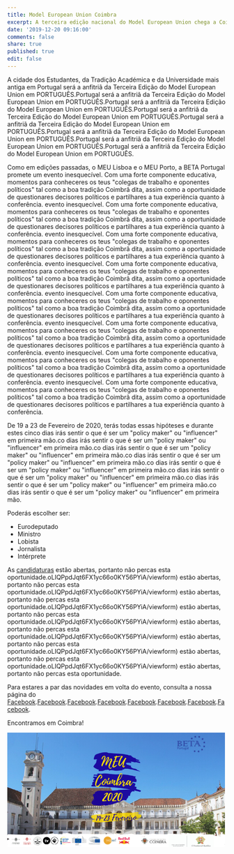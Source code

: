 ```yaml
---
title: Model European Union Coimbra
excerpt: A terceira edição nacional do Model European Union chega a Coimbra!
date: '2019-12-20 09:16:00'
comments: false
share: true
published: true
edit: false
---
```

A cidade dos Estudantes, da Tradição Académica e da Universidade mais antiga em Portugal será a anfitriã da Terceira Edição do Model European Union em PORTUGUÊS.Portugal será a anfitriã da Terceira Edição do Model European Union em PORTUGUÊS.Portugal será a anfitriã da Terceira Edição do Model European Union em PORTUGUÊS.Portugal será a anfitriã da Terceira Edição do Model European Union em PORTUGUÊS.Portugal será a anfitriã da Terceira Edição do Model European Union em PORTUGUÊS.Portugal será a anfitriã da Terceira Edição do Model European Union em PORTUGUÊS.Portugal será a anfitriã da Terceira Edição do Model European Union em PORTUGUÊS.Portugal será a anfitriã da Terceira Edição do Model European Union em PORTUGUÊS.

Como em edições passadas, o MEU Lisboa e o MEU Porto, a BETA Portugal promete um evento inesquecível. Com uma forte componente educativa, momentos para conheceres os teus "colegas de trabalho e oponentes políticos" tal como a boa tradição Coimbrã dita, assim como a oportunidade de questionares decisores políticos e partilhares a tua experiência quanto à conferência. evento inesquecível. Com uma forte componente educativa, momentos para conheceres os teus "colegas de trabalho e oponentes políticos" tal como a boa tradição Coimbrã dita, assim como a oportunidade de questionares decisores políticos e partilhares a tua experiência quanto à conferência. evento inesquecível. Com uma forte componente educativa, momentos para conheceres os teus "colegas de trabalho e oponentes políticos" tal como a boa tradição Coimbrã dita, assim como a oportunidade de questionares decisores políticos e partilhares a tua experiência quanto à conferência. evento inesquecível. Com uma forte componente educativa, momentos para conheceres os teus "colegas de trabalho e oponentes políticos" tal como a boa tradição Coimbrã dita, assim como a oportunidade de questionares decisores políticos e partilhares a tua experiência quanto à conferência. evento inesquecível. Com uma forte componente educativa, momentos para conheceres os teus "colegas de trabalho e oponentes políticos" tal como a boa tradição Coimbrã dita, assim como a oportunidade de questionares decisores políticos e partilhares a tua experiência quanto à conferência. evento inesquecível. Com uma forte componente educativa, momentos para conheceres os teus "colegas de trabalho e oponentes políticos" tal como a boa tradição Coimbrã dita, assim como a oportunidade de questionares decisores políticos e partilhares a tua experiência quanto à conferência. evento inesquecível. Com uma forte componente educativa, momentos para conheceres os teus "colegas de trabalho e oponentes políticos" tal como a boa tradição Coimbrã dita, assim como a oportunidade de questionares decisores políticos e partilhares a tua experiência quanto à conferência. evento inesquecível. Com uma forte componente educativa, momentos para conheceres os teus "colegas de trabalho e oponentes políticos" tal como a boa tradição Coimbrã dita, assim como a oportunidade de questionares decisores políticos e partilhares a tua experiência quanto à conferência.


De 19 a 23 de Fevereiro de 2020, terás todas essas hipóteses e durante estes cinco dias irás sentir o que é ser um "policy maker" ou "influencer" em primeira mão.co dias irás sentir o que é ser um "policy maker" ou "influencer" em primeira mão.co dias irás sentir o que é ser um "policy maker" ou "influencer" em primeira mão.co dias irás sentir o que é ser um "policy maker" ou "influencer" em primeira mão.co dias irás sentir o que é ser um "policy maker" ou "influencer" em primeira mão.co dias irás sentir o que é ser um "policy maker" ou "influencer" em primeira mão.co dias irás sentir o que é ser um "policy maker" ou "influencer" em primeira mão.co dias irás sentir o que é ser um "policy maker" ou "influencer" em primeira mão.

Poderás escolher ser:

* Eurodeputado
* Ministro
* Lobista
* Jornalista
* Intérprete


As [candidaturas](https://docs.google.com/forms/d/e/1FAIpQLSer3_DjARFnSfRXjzJzOIoLIQPpdJqt6FX1yc66o0KY56PYiA/viewform) estão abertas, portanto não percas esta oportunidade.oLIQPpdJqt6FX1yc66o0KY56PYiA/viewform) estão abertas, portanto não percas esta oportunidade.oLIQPpdJqt6FX1yc66o0KY56PYiA/viewform) estão abertas, portanto não percas esta oportunidade.oLIQPpdJqt6FX1yc66o0KY56PYiA/viewform) estão abertas, portanto não percas esta oportunidade.oLIQPpdJqt6FX1yc66o0KY56PYiA/viewform) estão abertas, portanto não percas esta oportunidade.oLIQPpdJqt6FX1yc66o0KY56PYiA/viewform) estão abertas, portanto não percas esta oportunidade.oLIQPpdJqt6FX1yc66o0KY56PYiA/viewform) estão abertas, portanto não percas esta oportunidade.oLIQPpdJqt6FX1yc66o0KY56PYiA/viewform) estão abertas, portanto não percas esta oportunidade.


Para estares a par das novidades em volta do evento, consulta a nossa página do [Facebook](https://www.facebook.com/pg/betaportugal.official/posts/?ref=page_internal).[Facebook](https://www.facebook.com/pg/betaportugal.official/posts/?ref=page_internal).[Facebook](https://www.facebook.com/pg/betaportugal.official/posts/?ref=page_internal).[Facebook](https://www.facebook.com/pg/betaportugal.official/posts/?ref=page_internal).[Facebook](https://www.facebook.com/pg/betaportugal.official/posts/?ref=page_internal).[Facebook](https://www.facebook.com/pg/betaportugal.official/posts/?ref=page_internal).[Facebook](https://www.facebook.com/pg/betaportugal.official/posts/?ref=page_internal).[Facebook](https://www.facebook.com/pg/betaportugal.official/posts/?ref=page_internal).

Encontramos em Coimbra!

![Banner](/assets/images/bannerMEUC.png)
